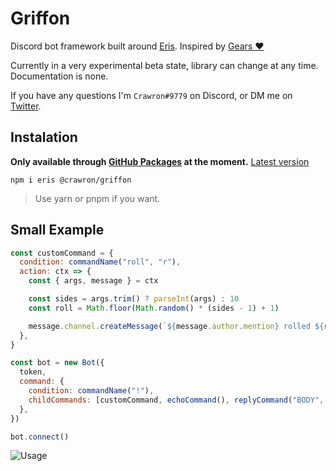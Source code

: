 # **Griffon**

Discord bot framework built around [Eris](https://abal.moe/Eris/). Inspired by [Gears ♥](https://gears.enitoni.dev/)

Currently in a very experimental beta state, library can change at any time. Documentation is none.

If you have any questions I'm `Crawron#9779` on Discord, or DM me on [Twitter](https://twitter.com/caawron).

## Instalation

**Only available through [GitHub Packages](https://help.github.com/en/github/managing-packages-with-github-packages/configuring-npm-for-use-with-github-packages#installing-a-package) at the moment.** [Latest version](https://github.com/Crawron/griffon/packages/118955)

```pwsh
npm i eris @crawron/griffon
```

> Use yarn or pnpm if you want.

## Small Example

```js
const customCommand = {
  condition: commandName("roll", "r"),
  action: ctx => {
    const { args, message } = ctx

    const sides = args.trim() ? parseInt(args) : 10
    const roll = Math.floor(Math.random() * (sides - 1) + 1)

    message.channel.createMessage(`${message.author.mention} rolled ${roll}!`)
  },
}

const bot = new Bot({
  token,
  command: {
    condition: commandName("!"),
    childCommands: [customCommand, echoCommand(), replyCommand("BODY", "some")],
  },
})

bot.connect()
```

![Usage](http://AzertyAaron.u.catgirlsare.sexy/o8mF.png)
